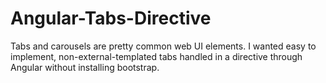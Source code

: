 Angular-Tabs-Directive
======================

Tabs and carousels are pretty common web UI elements. I wanted easy to implement, non-external-templated tabs handled in a directive through Angular without installing bootstrap.

